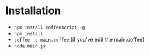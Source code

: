 # Installation

- `npm install coffeescript -g`
- `npm install`
- `coffee -c main.coffee` (if you've edit the main.coffee)
- `node main.js`